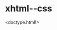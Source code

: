 # xhtml--css
<doctype.html!>
<html>
  <head>
     <style type="text/css">
       
    
    </style>
<title> </title>
  </head>
 
  <body>
    all contents goes in here.
    
    <h1> </h1> 6 header 
    
    <p> </p>
    
    <ol>   <li>  </li>  </ol>
    
    <ul>   <li>  </li>  </ul>
    
    
   <a href ="abbd.com"> the iink </a>
   
   
     <img src=".jpg"/>
    
    
    <table>
    
    </table>
    
    <form>
    
    </form>
    
   
   
   </body>
  
  
  </html>
